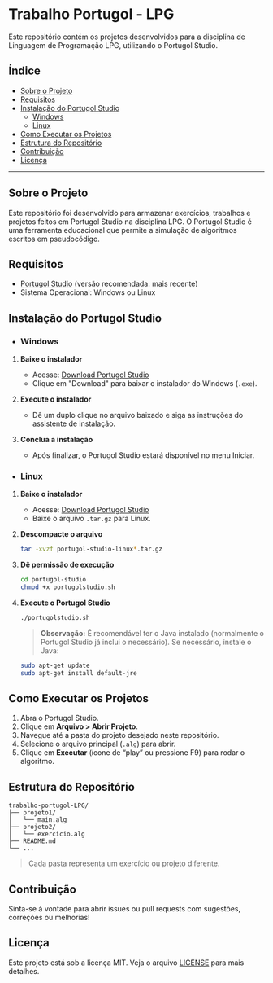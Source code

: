 # Trabalho Portugol - LPG

Este repositório contém os projetos desenvolvidos para a disciplina de Linguagem de Programação LPG, utilizando o Portugol Studio.

## Índice

- [Sobre o Projeto](#sobre-o-projeto)
- [Requisitos](#requisitos)
- [Instalação do Portugol Studio](#instalação-do-portugol-studio)
  - [Windows](#windows)
  - [Linux](#linux)
- [Como Executar os Projetos](#como-executar-os-projetos)
- [Estrutura do Repositório](#estrutura-do-repositório)
- [Contribuição](#contribuição)
- [Licença](#licença)

---

## Sobre o Projeto

Este repositório foi desenvolvido para armazenar exercícios, trabalhos e projetos feitos em Portugol Studio na disciplina LPG. O Portugol Studio é uma ferramenta educacional que permite a simulação de algoritmos escritos em pseudocódigo.

## Requisitos

- [Portugol Studio](https://portugolstudio.sourceforge.io/) (versão recomendada: mais recente)
- Sistema Operacional: Windows ou Linux

## Instalação do Portugol Studio

- ### Windows

1. **Baixe o instalador**
   - Acesse: [Download Portugol Studio](https://portugolstudio.sourceforge.io/)
   - Clique em "Download" para baixar o instalador do Windows (`.exe`).

2. **Execute o instalador**
   - Dê um duplo clique no arquivo baixado e siga as instruções do assistente de instalação.

3. **Conclua a instalação**
   - Após finalizar, o Portugol Studio estará disponível no menu Iniciar.

- ### Linux

1. **Baixe o instalador**
   - Acesse: [Download Portugol Studio](https://portugolstudio.sourceforge.io/)
   - Baixe o arquivo `.tar.gz` para Linux.

2. **Descompacte o arquivo**
   ```bash
   tar -xvzf portugol-studio-linux*.tar.gz
   ```

3. **Dê permissão de execução**
   ```bash
   cd portugol-studio
   chmod +x portugolstudio.sh
   ```

4. **Execute o Portugol Studio**
   ```bash
   ./portugolstudio.sh
   ```

   > **Observação:** É recomendável ter o Java instalado (normalmente o Portugol Studio já inclui o necessário). Se necessário, instale o Java:
   ```bash
   sudo apt-get update
   sudo apt-get install default-jre
   ```

## Como Executar os Projetos

1. Abra o Portugol Studio.
2. Clique em **Arquivo > Abrir Projeto**.
3. Navegue até a pasta do projeto desejado neste repositório.
4. Selecione o arquivo principal (`.alg`) para abrir.
5. Clique em **Executar** (ícone de “play” ou pressione F9) para rodar o algoritmo.

## Estrutura do Repositório

```
trabalho-portugol-LPG/
├── projeto1/
│   └── main.alg
├── projeto2/
│   └── exercicio.alg
├── README.md
└── ...
```
> Cada pasta representa um exercício ou projeto diferente.

## Contribuição

Sinta-se à vontade para abrir issues ou pull requests com sugestões, correções ou melhorias!

## Licença

Este projeto está sob a licença MIT. Veja o arquivo [LICENSE](LICENSE) para mais detalhes.

